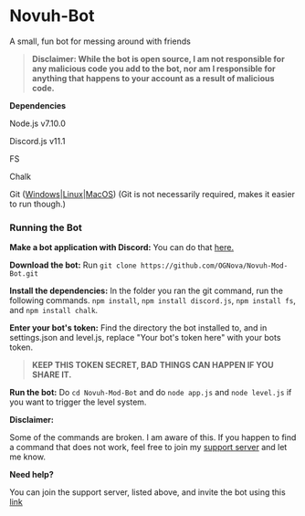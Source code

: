 # Novuh-Bot
A small, fun bot for messing around with friends

> <b>Disclaimer: While the bot is open source, I am not responsible for any malicious code you add to the bot, nor am I responsible for anything that happens to your account as a result of malicious code.</b>

<b>Dependencies</b>

Node.js v7.10.0 

Discord.js v11.1

FS

Chalk

Git ([Windows](https://git-scm.com/download/win)|[Linux](https://git-scm.com/book/en/v2/Getting-Started-Installing-Git)|[MacOS](https://git-scm.com/download/mac)) (Git is not necessarily required, makes it easier to run though.)

<h3><b>Running the Bot</b></h3>

<b>Make a bot application with Discord:</b> You can do that [here.](https://discordapp.com/developers/applications/me)

<b>Download the bot:</b> Run `git clone https://github.com/OGNova/Novuh-Mod-Bot.git`

<b>Install the dependencies:</b> In the folder you ran the git command, run the following commands. `npm install`, `npm install discord.js`, `npm install fs`, and `npm install chalk`.

<b>Enter your bot's token:</b> Find the directory the bot installed to, and in settings.json and level.js, replace "Your bot's token here" with your bots token.

> <b>KEEP THIS TOKEN SECRET, BAD THINGS CAN HAPPEN IF YOU SHARE IT.</b>

<b>Run the bot:</b> Do `cd Novuh-Mod-Bot` and do `node app.js` and `node level.js` if you want to trigger the level system.

<b>Disclaimer:</b>

Some of the commands are broken. I am aware of this. If you happen to find a command that does not work, feel free to join my [support server](https://discord.gg/qtpgmFe) and let me know.

<b>Need help?</b>

You can join the support server, listed above, and invite the bot using this [link](https://discordapp.com/oauth2/authorize?permissions=2146958591&scope=bot&client_id=316750900846788609)
